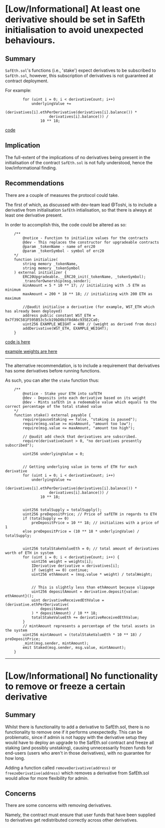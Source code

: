 # [Low/Informational] At least one derivative should be set in SafEth initialisation to avoid unexpected behaviours.

## Summary
`SafEth.sol`'s functions (i.e., 'stake') expect derivatives to be subscribed to `SafEth.sol`, however, this subscription of derivatives is not guaranteed at contract deployment.

For example:
```
        for (uint i = 0; i < derivativeCount; i++)
            underlyingValue +=
                (derivatives[i].ethPerDerivative(derivatives[i].balance()) *
                    derivatives[i].balance()) /
                10 ** 18;
```
[code](https://github.com/code-423n4/2023-03-asymmetry/blob/44b5cd94ebedc187a08884a7f685e950e987261c/contracts/SafEth/SafEth.sol#L71-L75)

## Implication
The full-extent of the implications of no derivatives being present in the initialisation of the contract `SafEth.sol` is not fully understood, hence the low/informational finding.

## Recommendations
There are a couple of measures the protocol could take.

The first of which, as discussed with dev-team lead @Toshi, is to include a derivative from initialisation `SafEth` intialisation, so that there is always at least one derivative present.

In order to accomplish this, the code could be altered as so:

```solidity
    /**
        @notice - Function to initialize values for the contracts
        @dev - This replaces the constructor for upgradeable contracts
        @param _tokenName - name of erc20
        @param _tokenSymbol - symbol of erc20
    */
    function initialize(
        string memory _tokenName,
        string memory _tokenSymbol
    ) external initializer {
        ERC20Upgradeable.__ERC20_init(_tokenName, _tokenSymbol);
        _transferOwnership(msg.sender);
        minAmount = 5 * 10 ** 17; // initializing with .5 ETH as minimum
        maxAmount = 200 * 10 ** 18; // initializing with 200 ETH as maximum

        //@audit initialise a derivative (for example, WST_ETH which has already been deployed)
        address public constant WST_ETH = 0x7f39C581F595B53c5cb19bD0b3f8dA6c935E2Ca0;
        uint256 EXAMPLE_WEIGHT = 400 // (weight as derived from docs)
        addDerivative(WST_ETH, EXAMPLE_WEIGHT);
    }
```
[code is here](https://github.com/code-423n4/2023-03-asymmetry/blob/44b5cd94ebedc187a08884a7f685e950e987261c/contracts/SafEth/SafEth.sol#L42-L56)

[example weights are here](https://github.com/code-423n4/2023-03-asymmetry#additional-context)

***

The alternative recommendation, is to include a requirement that derivatives has some derivatives before running functions.

As such, you can alter the `stake` function thus:

```solidity
    /**
        @notice - Stake your ETH into safETH
        @dev - Deposits into each derivative based on its weight
        @dev - Mints safEth in a redeemable value which equals to the correct percentage of the total staked value
    */
    function stake() external payable {
        require(pauseStaking == false, "staking is paused");
        require(msg.value >= minAmount, "amount too low");
        require(msg.value <= maxAmount, "amount too high");

        // @audit add check that derivatives are subscribed.
        require(derivativeCount > 0, "no derivatives presently subscribed");

        uint256 underlyingValue = 0;


        // Getting underlying value in terms of ETH for each derivative
        for (uint i = 0; i < derivativeCount; i++)
            underlyingValue +=
                (derivatives[i].ethPerDerivative(derivatives[i].balance()) *
                    derivatives[i].balance()) /
                10 ** 18;


        uint256 totalSupply = totalSupply();
        uint256 preDepositPrice; // Price of safETH in regards to ETH
        if (totalSupply == 0)
            preDepositPrice = 10 ** 18; // initializes with a price of 1
        else preDepositPrice = (10 ** 18 * underlyingValue) / totalSupply;


        uint256 totalStakeValueEth = 0; // total amount of derivatives worth of ETH in system
        for (uint i = 0; i < derivativeCount; i++) {
            uint256 weight = weights[i];
            IDerivative derivative = derivatives[i];
            if (weight == 0) continue;
            uint256 ethAmount = (msg.value * weight) / totalWeight;


            // This is slightly less than ethAmount because slippage
            uint256 depositAmount = derivative.deposit{value: ethAmount}();
            uint derivativeReceivedEthValue = (derivative.ethPerDerivative(
                depositAmount
            ) * depositAmount) / 10 ** 18;
            totalStakeValueEth += derivativeReceivedEthValue;
        }
        // mintAmount represents a percentage of the total assets in the system
        uint256 mintAmount = (totalStakeValueEth * 10 ** 18) / preDepositPrice;
        _mint(msg.sender, mintAmount);
        emit Staked(msg.sender, msg.value, mintAmount);
    }
```

***
# [Low/Informational] No functionality to remove or freeze a certain derivative
## Summary
Whilst there is functionality to add a derivative to SafEth.sol, there is no functionality to remove one if it performs unexpectedly. This can be problematic, since if admin is not happy with the derivative setup they would have to deploy an upgrade to the SafEth.sol contract and freeze all staking (and possibly unstaking), causing unnecessarily frozen funds for end-users (users who aren't in those derivatives), with no guarantee for how long.

Adding a function called `removeDerivative(address)` or `freezeDerivative(address)` which removes a derivative from SafEth.sol would allow for more flexibility for admin.

## Concerns
There are some concerns with removing derivatives.

Namely, the contract must ensure that user funds that have been supplied to derivatives get redistributed correctly across other derivatives.
